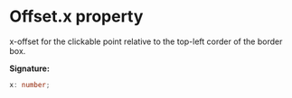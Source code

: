 # Offset.x property

x-offset for the clickable point relative to the top-left corder of the border box.

**Signature:**

```typescript
x: number;
```
